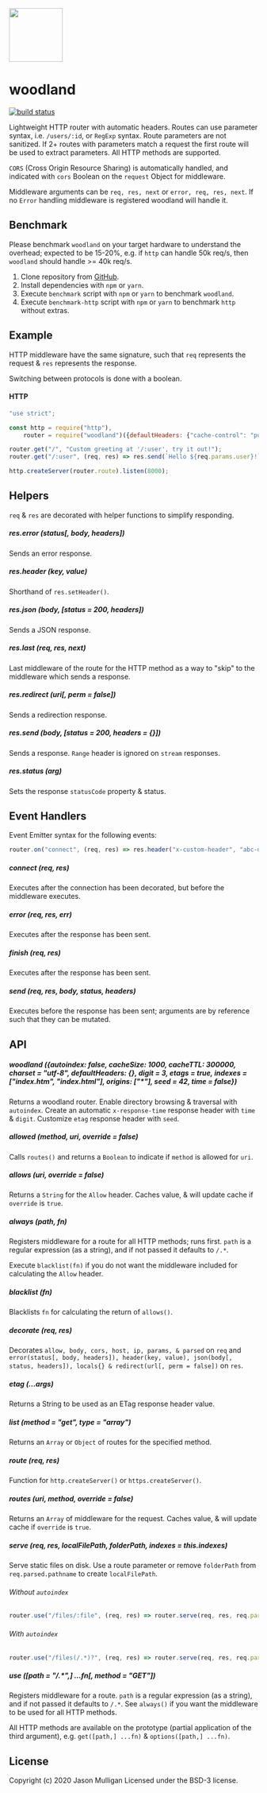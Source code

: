 <img src="https://avoidwork.github.io/woodland/logo.svg" width="108" />

# woodland

[![build status](https://secure.travis-ci.org/avoidwork/woodland.svg)](http://travis-ci.org/avoidwork/woodland)

Lightweight HTTP router with automatic headers. Routes can use parameter syntax, i.e. `/users/:id`, or `RegExp` syntax. Route parameters are not sanitized. If 2+ routes with parameters match a request the first route will be used to extract parameters. All HTTP methods are supported.

`CORS` (Cross Origin Resource Sharing) is automatically handled, and indicated with `cors` Boolean on the `request` Object for middleware.

Middleware arguments can be `req, res, next` or `error, req, res, next`. If no `Error` handling middleware is registered woodland will handle it.

## Benchmark
Please benchmark `woodland` on your target hardware to understand the overhead; expected to be 15-20%, e.g. if `http` can handle 50k req/s, then `woodland` should handle >= 40k req/s.

1. Clone repository from [GitHub](https://github.com/avoidwork/woodland).
1. Install dependencies with `npm` or `yarn`.
1. Execute `benchmark` script with `npm` or `yarn` to benchmark `woodland`.
1. Execute `benchmark-http` script with `npm` or `yarn` to benchmark `http` without extras.

## Example
HTTP middleware have the same signature, such that `req` represents the request & `res` represents the response.

Switching between protocols is done with a boolean.

#### HTTP
```javascript
"use strict";

const http = require("http"),
	router = require("woodland")({defaultHeaders: {"cache-control": "public, max-age=3600", "content-type": "text/plain"}, time: true});

router.get("/", "Custom greeting at '/:user', try it out!");
router.get("/:user", (req, res) => res.send(`Hello ${req.params.user}!`));

http.createServer(router.route).listen(8000);
```

## Helpers
`req` & `res` are decorated with helper functions to simplify responding.

##### res.error (status[, body, headers])
Sends an error response.

##### res.header (key, value)
Shorthand of `res.setHeader()`.

##### res.json (body, [status = 200, headers])
Sends a JSON response.

##### res.last (req, res, next)
Last middleware of the route for the HTTP method as a way to "skip" to the middleware which sends a response.

##### res.redirect (uri[, perm = false])
Sends a redirection response.

##### res.send (body, [status = 200, headers = {}])
Sends a response. `Range` header is ignored on `stream` responses.

##### res.status (arg)
Sets the response `statusCode` property & status.

## Event Handlers
Event Emitter syntax for the following events:

```javascript
router.on("connect", (req, res) => res.header("x-custom-header", "abc-def"));
```

##### connect (req, res)
Executes after the connection has been decorated, but before the middleware executes.

##### error (req, res, err)
Executes after the response has been sent.

##### finish (req, res)
Executes after the response has been sent.

##### send (req, res, body, status, headers)
Executes before the response has been sent; arguments are by reference such that they can be mutated.

## API
##### woodland ({autoindex: false, cacheSize: 1000, cacheTTL: 300000, charset = "utf-8", defaultHeaders: {}, digit = 3, etags = true, indexes = ["index.htm", "index.html"], origins: ["*"], seed = 42, time = false})
Returns a woodland router. Enable directory browsing & traversal with `autoindex`. Create an automatic `x-response-time` response header with `time` & `digit`. Customize `etag` response header with `seed`.

##### allowed (method, uri, override = false)
Calls `routes()` and returns a `Boolean` to indicate if `method` is allowed for `uri`.

##### allows (uri, override = false)
Returns a `String` for the `Allow` header. Caches value, & will update cache if `override` is `true`.

##### always (path, fn)
Registers middleware for a route for all HTTP methods; runs first. `path` is a regular expression (as a string), and if not passed it defaults to `/.*`.

Execute `blacklist(fn)` if you do not want the middleware included for calculating the `Allow` header.

##### blacklist (fn)
Blacklists `fn` for calculating the return of `allows()`.

##### decorate (req, res)
Decorates `allow, body, cors, host, ip, params, & parsed` on `req` and `error(status[, body, headers]), header(key, value), json(body[, status, headers]), locals{} & redirect(url[, perm = false])` on `res`.

##### etag (...args)
Returns a String to be used as an ETag response header value.

##### list (method = "get", type = "array")
Returns an `Array` or `Object` of routes for the specified method.

##### route (req, res)
Function for `http.createServer()` or `https.createServer()`.

##### routes (uri, method, override = false)
Returns an `Array` of middleware for the request. Caches value, & will update cache if `override` is `true`.

##### serve (req, res, localFilePath, folderPath, indexes = this.indexes)
Serve static files on disk. Use a route parameter or remove `folderPath` from `req.parsed.pathname` to create `localFilePath`.

###### Without `autoindex`
```javascript
router.use("/files/:file", (req, res) => router.serve(req, res, req.params.file, path.join(__dirname, "files")));
```

###### With `autoindex`
```javascript
router.use("/files(/.*)?", (req, res) => router.serve(req, res, req.parsed.pathname.replace(/^\/files\/?/, ""), join(__dirname, "files")));
```

##### use ([path = "/.*",] ...fn[, method = "GET"])
Registers middleware for a route. `path` is a regular expression (as a string), and if not passed it defaults to `/.*`. See `always()` if you want the middleware to be used for all HTTP methods.

All HTTP methods are available on the prototype (partial application of the third argument), e.g. `get([path,] ...fn)` & `options([path,] ...fn)`.

## License
Copyright (c) 2020 Jason Mulligan
Licensed under the BSD-3 license.
